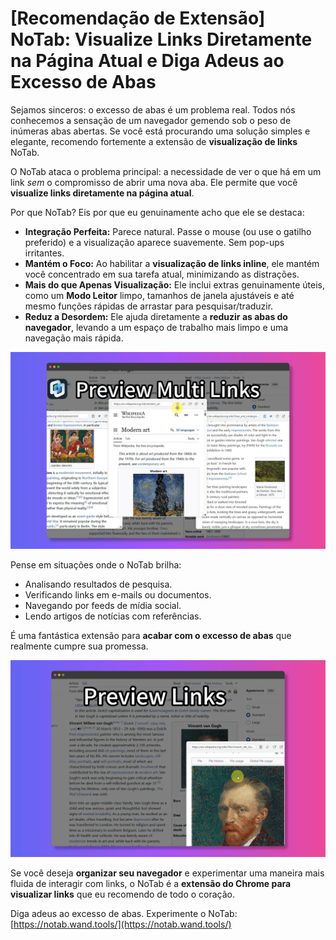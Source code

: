 # [Recomendação de Extensão] NoTab: Visualize Links Diretamente na Página Atual e Diga Adeus ao Excesso de Abas

Sejamos sinceros: o excesso de abas é um problema real. Todos nós conhecemos a sensação de um navegador gemendo sob o peso de inúmeras abas abertas. Se você está procurando uma solução simples e elegante, recomendo fortemente a extensão de **visualização de links** NoTab.

O NoTab ataca o problema principal: a necessidade de ver o que há em um link *sem* o compromisso de abrir uma nova aba. Ele permite que você **visualize links diretamente na página atual**.

Por que NoTab? Eis por que eu genuinamente acho que ele se destaca:

*   **Integração Perfeita:** Parece natural. Passe o mouse (ou use o gatilho preferido) e a visualização aparece suavemente. Sem pop-ups irritantes.
*   **Mantém o Foco:** Ao habilitar a **visualização de links inline**, ele mantém você concentrado em sua tarefa atual, minimizando as distrações.
*   **Mais do que Apenas Visualização:** Ele inclui extras genuinamente úteis, como um **Modo Leitor** limpo, tamanhos de janela ajustáveis e até mesmo funções rápidas de arrastar para pesquisar/traduzir.
*   **Reduz a Desordem:** Ele ajuda diretamente a **reduzir as abas do navegador**, levando a um espaço de trabalho mais limpo e uma navegação mais rápida.

![NoTab visualizando um link suavemente](../images/notab1.png)

Pense em situações onde o NoTab brilha:
*   Analisando resultados de pesquisa.
*   Verificando links em e-mails ou documentos.
*   Navegando por feeds de mídia social.
*   Lendo artigos de notícias com referências.

É uma fantástica extensão para **acabar com o excesso de abas** que realmente cumpre sua promessa.

![Configurações e recursos do NoTab](../images/notab2.png)

Se você deseja **organizar seu navegador** e experimentar uma maneira mais fluida de interagir com links, o NoTab é a **extensão do Chrome para visualizar links** que eu recomendo de todo o coração.

Diga adeus ao excesso de abas. Experimente o NoTab: [https://notab.wand.tools/](https://notab.wand.tools/)
